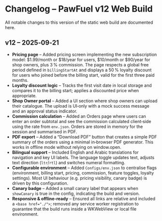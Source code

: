 # Changelog – PawFuel v12 Web Build

All notable changes to this version of the static web build are documented here.

## v12 – 2025‑09‑21

* **Pricing page** – Added pricing screen implementing the new subscription model: $1.99/month or $18/year for users, $10/month or $90/year for shop owners, plus 3 % commission. The page respects a global free period defined in `billingStartAt` and displays a 50 % loyalty discount for users who joined before the billing start, valid for the first three paid months.
* **Loyalty discount logic** – Tracks the first visit date in local storage and compares it to the billing start; applies a discounted price when appropriate.
* **Shop Owner portal** – Added a UI section where shop owners can upload their catalogue. The upload is UI‑only with a mock success message and an approval status indicator.
* **Commission calculation** – Added an Orders page where users can enter an order subtotal and see the commission calculated client‑side using the rate from `env.json`. Orders are stored in memory for the session and summarised in PDF.
* **PDF export** – Added a “Download PDF” button that creates a simple PDF summary of the orders using a minimal in‑browser PDF generator. This works in offline mode without relying on window.open.
* **Bilingual support** – Included English and Arabic translations for navigation and key UI labels. The language toggle updates text, adjusts text direction (`ltr`/`rtl`) and switches numeral formatting.
* **Configurable environment** – Added `Configs/env.json` to centralise flags (environment, billing start, pricing, commission, feature toggles, loyalty settings). Most UI behaviour (e.g. pricing visibility, canary badge) is driven by this configuration.
* **Canary badge** – Added a small canary label that appears when `showCanary` is true in the config, indicating the build and version.
* **Responsive & offline‑ready** – Ensured all links are relative and included a `<base href="./">`; removed any service worker registration to guarantee that the build runs inside a WKWebView or local file environment.